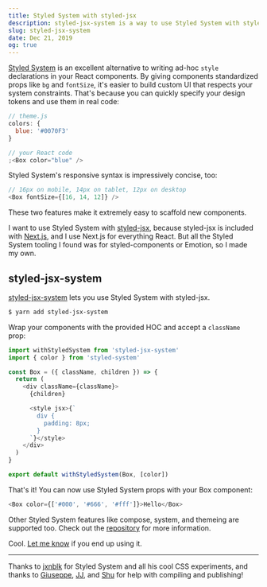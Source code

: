 ```yaml
---
title: Styled System with styled-jsx
description: styled-jsx-system is a way to use Styled System with styled-jsx.
slug: styled-jsx-system
date: Dec 21, 2019
og: true
---
```


[Styled System](https://styled-system.com/) is an excellent alternative to
writing ad-hoc `style` declarations in your React components. By giving
components standardized props like `bg` and `fontSize`, it's easier to build
custom UI that respects your system constraints. That's because you can quickly
specify your design tokens and use them in real code:

```js
// theme.js
colors: {
  blue: '#0070F3'
}

// your React code
;<Box color="blue" />
```

Styled System's responsive syntax is impressively concise, too:

```js
// 16px on mobile, 14px on tablet, 12px on desktop
<Box fontSize={[16, 14, 12]} />
```

These two features make it extremely easy to scaffold new components.

I want to use Styled System with
[styled-jsx](https://github.com/zeit/styled-jsx), because styled-jsx is included
with [Next.js](https://github.com/zeit/next.js), and I use Next.js for
everything React. But all the Styled System tooling I found was for
styled-components or Emotion, so I made my own.

## styled-jsx-system

[styled-jsx-system](https://github.com/uwussimo/styled-jsx-system) lets you use
Styled System with styled-jsx.

```bash
$ yarn add styled-jsx-system
```

Wrap your components with the provided HOC and accept a `className` prop:

```js
import withStyledSystem from 'styled-jsx-system'
import { color } from 'styled-system'

const Box = ({ className, children }) => {
  return (
    <div className={className}>
      {children}

      <style jsx>{`
        div {
          padding: 8px;
        }
      `}</style>
    </div>
  )
}

export default withStyledSystem(Box, [color])
```

That's it! You can now use Styled System props with your Box component:

```js
<Box color={['#000', '#666', '#fff']}>Hello</Box>
```

Other Styled System features like compose, system, and themeing are supported
too. Check out the [repository](https://github.com/uwussimo/styled-jsx-system)
for more information.

Cool. [Let me know](https://twitter.com/uwussimo) if you end up using it.

---

Thanks to [jxnblk](https://twitter.com/jxnblk) for Styled System and all his
cool CSS experiments, and thanks to
[Giuseppe](https://twitter.com/giuseppegurgone),
[JJ](https://twitter.com/_ijjk), and [Shu](https://twitter.com/shuding_) for
help with compiling and publishing!
